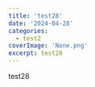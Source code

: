 ```yaml
---
title: 'test28'
date: '2024-04-28'
categories:
  - test2
coverImage: 'None.png'
excerpt: test28
---
```


test28
